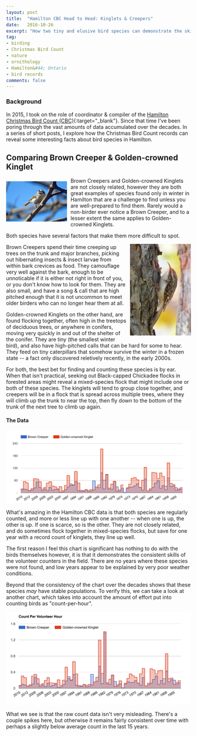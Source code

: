 ```yaml
---
layout: post
title:  "Hamilton CBC Head to Head: Kinglets & Creepers"
date:   2016-10-26
excerpt: "How two tiny and elusive bird species can demonstrate the skill of Hamilton's Christmas Bird Count (CBC) volunteers"
tag:
- birding
- Christmas Bird Count
- nature
- ornithology
- Hamilton&#44; Ontario
- bird records
comments: false
---
```


### Background

In 2015, I took on the role of coordinator & compiler of the [Hamilton Christmas Bird Count (CBC)](http://hamiltonnature.org/birding/counts/christmas-bird-count/){:target="_blank"}. Since that time I've been poring through the vast amounts of data accumulated over the decades. In a series of short posts, I explore how the Christmas Bird Count records can reveal some interesting facts about bird species in Hamilton.

## Comparing Brown Creeper & Golden-crowned Kinglet

<div><img src="/assets/img/cbc-onha/golden-crowned-kinglet.jpg" style="width:33%; padding:0.667em;padding-left:0;" align="left" /></div>
Brown Creepers and Golden-crowned Kinglets are not closely related, however they are both great examples of species found only in winter in Hamilton that are a challenge to find unless you are well-prepared to find them. Rarely would a non-birder ever notice a Brown Creeper, and to a lesser extent the same applies to Golden-crowned Kinglets.

Both species have several factors that make them more difficult to spot.

<div><img src="/assets/img/cbc-onha/brown-creeper.jpg" style="width:33%; padding:0.667em;padding-right:0;padding-top:0;" align="right" /></div>Brown Creepers spend their time creeping up trees on the trunk and major branches, picking out hibernating insects & insect larvae from within bark crevices as food. They camouflage very well against the bark, enough to be unnoticable if it is either not right in front of you, or you don't know how to look for them. They are also small, and have a song & call that are high pitched enough that it is not uncommon to meet older birders who can no longer hear them at all.

Golden-crowned Kinglets on the other hand, are found flocking together, often high in the treetops of deciduous trees, or anywhere in conifers, moving very quickly in and out of the shelter of the conifer. They are tiny (the smallest winter bird), and also have high-pitched calls that can be hard for some to hear. They feed on tiny caterpillars that somehow survive the winter in a frozen state -- a fact only discovered reletively recently, in the early 2000s.

For both, the best bet for finding and counting these species is by ear. When that isn't practical, seeking out Black-capped Chickadee flocks in forested areas might reveal a mixed-species flock that might include one or both of these species. The kinglets will tend to group close together, and creepers will be in a flock that is spread across multiple trees, where they will climb up the trunk to near the top, then fly down to the bottom of the trunk of the next tree to climb up again.

#### The Data

<div style="text-align:center;"><img src="/assets/img/cbc-onha/gcki-brcr.png" style="" /></div>  

What's amazing in the Hamilton CBC data is that both species are regularly counted, and more or less line up with one another -- when one is up, the other is up. If one is scarce, so is the other. They are not closely related, and do sometimes flock together in mixed-species flocks, but save for one year with a record count of kinglets, they line up well.

The first reason I feel this chart is significant has nothing to do with the birds themselves however, it is that it demonstrates the consistent skills of the volunteer counters in the field. There are no years where these species were not found, and low years appear to be explained by very poor weather conditions.

Beyond that the consistency of the chart over the decades shows that these species *may* have stable populations. To verify this, we can take a look at another chart, which takes into account the amount of effort put into counting birds as "count-per-hour".

<div style="text-align:center;"><img src="/assets/img/cbc-onha/gcki-brcr-perhour.png" style="" /></div>  

What we see is that the raw count data isn't very misleading. There's a couple spikes here, but otherwise it remains fairly consistent over time with perhaps a slightly below average count in the last 15 years.

